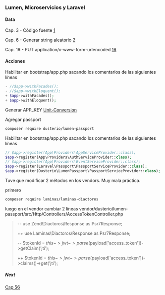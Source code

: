 ### Lumen, Microservicios y Laravel

#### Data

Cap. 3 - Código fuente [1](https://www.udemy.com/course/microservicios-con-lumen-una-arquitectura-orientada-a-servicios/learn/lecture/12176980#overview)


Cap. 6 - Generar string aleatorio [2](http://www.unit-conversion.info/texttools/random-string-generator/)

Cap. 16 - PUT application/x-www-form-urlencoded [16](https://www.udemy.com/course/microservicios-con-lumen-una-arquitectura-orientada-a-servicios/learn/lecture/12177192#overview)


#### Acciones

Habilitar en bootstrap/app.php sacando los comentarios de las siguientes líneas

```php
- //$app->withFacades();
- //$app->withEloquent();
+ $app->withFacades();
+ $app->withEloquent();
```

Generar APP_KEY
[Unit-Conversion](http://www.unit-conversion.info/texttools/random-string-generator/)

Agregar passport

```bash
composer require dusterio/lumen-passport
```


Habilitar en bootstrap/app.php sacando los comentarios de las siguientes líneas

```php
// $app->register(App\Providers\AppServiceProvider::class);
$app->register(App\Providers\AuthServiceProvider::class);
// $app->register(App\Providers\EventServiceProvider::class);
$app->register(Laravel\Passport\PassportServiceProvider::class);
$app->register(Dusterio\LumenPassport\PassportServiceProvider::class);
```
Tuve que modificar 2 métodos en los vendors. Muy mala práctica.

primero 
```bash
composer require laminas/laminas-diactoros
```

luego en el vendor cambiar 2 líneas
vendor/dusterio/lumen-passport/src/Http/Controllers/AccessTokenController.php

> -- use Zend\Diactoros\Response as Psr7Response;
>
> ++ use Laminas\Diactoros\Response as Psr7Response;
> 
> -- $tokenId = $this->jwt->parse($payload['access_token'])->getClaim('jti');
> 
> ++ $tokenId = $this->jwt->parse($payload['access_token'])->claims()->get('jti');


##### Next
[Cap 56](https://www.udemy.com/course/microservicios-con-lumen-una-arquitectura-orientada-a-servicios/learn/lecture/16878046#questions/15098794)

